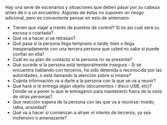 [Title]: # (Escenarios a considerar)
[Difficulty]: # (Principiante)
[Order]: # (2)

Hay una serie de escenarios y situaciones que deben pasar por su cabeza antes de ir a un encuentro. Algunas de éstas no suponen un riesgo adicional, pero es conveniente pensar en esto de antemano.

*   Tienen que viajar a través de puestos de control? Si es así cuál será su excusa o coartada?
*   Qué va a hacer si se retrasan?
*   Qué pasa si la persona llega temprano o tarde, bien o llega inesperadamente con una tercera persona que usted no sabe si puede confiar en ella?
*   Cuál es su plan de contacto si la persona no se presenta?
*   Qué sucede si la persona está temporalmente insegura - Si se encuentra hablando con terceros, ha sido detenida o reconocida por las autoridades, o está llamando la atención sobre si misma?
*   Cuánta información va a darle a la persona con la que se va a reunir?
*   Qué hará si le entrega algún objeto (documentos / disco USB, etc)? Dónde va a poner lo que le entregaron para mantenerlo fuera de la vista de otras personas?
*   Que reacción espera de la persona con las que va a reunirse: miedo, rabia, ansiedad?
*   Qué va a hacer si comienzan a atraer el interés de terceros, ya sea inofensivo o amenazante?